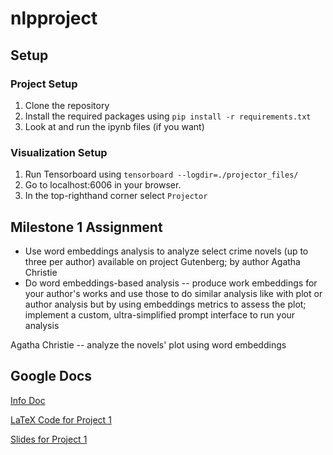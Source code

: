 # nlpproject

## Setup

### Project Setup

1. Clone the repository
2. Install the required packages using `pip install -r requirements.txt`
3. Look at and run the ipynb files (if you want)

### Visualization Setup

1. Run Tensorboard using `tensorboard --logdir=./projector_files/`
2. Go to localhost:6006 in your browser.
3. In the top-righthand corner select `Projector`

## Milestone 1 Assignment

- Use word embeddings analysis to analyze select crime novels (up to three per author) available on project Gutenberg; by author Agatha Christie
- Do word embeddings-based analysis -- produce work embeddings for your author's works and use those to do similar analysis like with plot or author analysis but by using embeddings metrics to assess the plot;
implement a custom, ultra-simplified prompt interface to run your analysis

Agatha Christie -- analyze the novels' plot using word embeddings  

## Google Docs

[Info Doc](https://docs.google.com/document/d/1SzlvAJDJ_J6TmqEKMKzm24yskDTdLdnPAg5V2sZGQQU/edit#heading=h.drgugs2suv61)

[LaTeX Code for Project 1](https://docs.google.com/document/d/1CAOgCz53kaDHoT7jyzDVTkqXNURDrYvL9NK5dGl2nt0/edit?tab=t.0)

[Slides for Project 1](https://docs.google.com/presentation/d/1ZUDemqwNvS-08xp7VWl1Ov0Y36tAkW7FoDArsWdbfEw/edit#slide=id.p)
